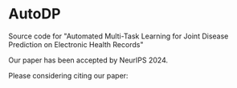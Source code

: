# AutoDP
Source code for "Automated Multi-Task Learning for Joint Disease Prediction on Electronic Health Records"

Our paper has been accepted by NeurIPS 2024. 

Please considering citing our paper:

```

```


